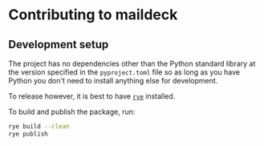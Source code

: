 # Contributing to maildeck

## Development setup

The project has no dependencies other than the Python standard library at the
version specified in the `pyproject.toml` file so as long as you have Python you
don't need to install anything else for development.

To release however, it is best to have [`rye`](https://rye-up.com/) installed.

To build and publish the package, run:

```bash
rye build --clean
rye publish
```
